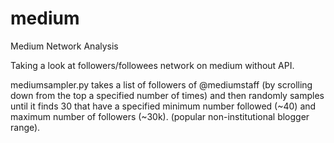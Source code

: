 # medium
Medium Network Analysis

Taking a look at followers/followees network on medium without API.

mediumsampler.py takes a list of followers of @mediumstaff (by scrolling down from the top a specified number of times) and then randomly samples until it finds 30 that have a specified minimum number followed (~40) and maximum number of followers (~30k). (popular non-institutional blogger range).  
